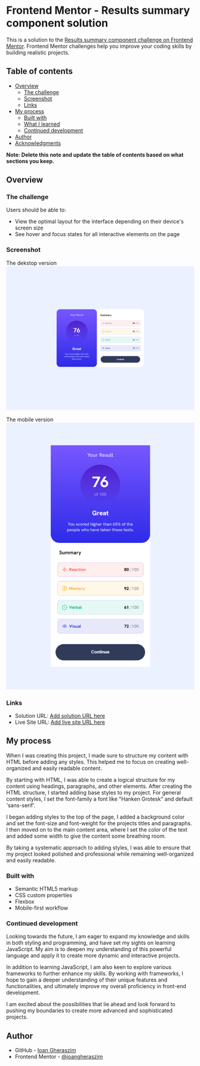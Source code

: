 # Frontend Mentor - Results summary component solution

This is a solution to the [Results summary component challenge on Frontend Mentor](https://www.frontendmentor.io/challenges/results-summary-component-CE_K6s0maV). Frontend Mentor challenges help you improve your coding skills by building realistic projects. 

## Table of contents

- [Overview](#overview)
  - [The challenge](#the-challenge)
  - [Screenshot](#screenshot)
  - [Links](#links)
- [My process](#my-process)
  - [Built with](#built-with)
  - [What I learned](#what-i-learned)
  - [Continued development](#continued-development)
- [Author](#author)
- [Acknowledgments](#acknowledgments)

**Note: Delete this note and update the table of contents based on what sections you keep.**

## Overview

### The challenge

Users should be able to:

- View the optimal layout for the interface depending on their device's screen size
- See hover and focus states for all interactive elements on the page

### Screenshot

The dekstop version
![](./complete-images/desktop-version.png)


The mobile version
![](./complete-images/mobile-version.png)

### Links

- Solution URL: [Add solution URL here](https://your-solution-url.com)
- Live Site URL: [Add live site URL here](https://your-live-site-url.com)

## My process

When I was creating this project, I made sure to structure my content with HTML before adding any styles. This helped me to focus on creating well-organized and easily readable content.

By starting with HTML, I was able to create a logical structure for my content using headings, paragraphs, and other elements. After creating the HTML structure, I started adding base styles to my project. For general content styles, I set the font-family a font like "Hanken Grotesk" and default 'sans-serif'.

I began adding styles to the top of the page, I added a background color and set the font-size and font-weight for the projects titles and paragraphs. I then moved on to the main content area, where I set the color of the text and added some width to give the content some breathing room.

By taking a systematic approach to adding styles, I was able to ensure that my project looked polished and professional while remaining well-organized and easily readable.

### Built with

- Semantic HTML5 markup
- CSS custom properties
- Flexbox
- Mobile-first workflow

### Continued development

Looking towards the future, I am eager to expand my knowledge and skills in both styling and programming, and have set my sights on learning JavaScript. My aim is to deepen my understanding of this powerful language and apply it to create more dynamic and interactive projects.

In addition to learning JavaScript, I am also keen to explore various frameworks to further enhance my skills. By working with frameworks, I hope to gain a deeper understanding of their unique features and functionalities, and ultimately improve my overall proficiency in front-end development.

I am excited about the possibilities that lie ahead and look forward to pushing my boundaries to create more advanced and sophisticated projects.

## Author

- GitHub - [Ioan Gheraszim](https://github.com/ioangheraszim)
- Frontend Mentor - [@ioangheraszim](https://www.frontendmentor.io/profile/ioangheraszim)
